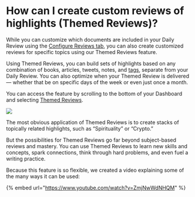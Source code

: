 # How can I create custom reviews of highlights (Themed Reviews)?

While you can customize which documents are included in your Daily Review using the [Configure Reviews tab](https://readwise.io/configure), you can also create customized reviews for specific topics using our Themed Reviews feature.

Using Themed Reviews, you can build sets of highlights based on any combination of books, articles, tweets, notes, and [tags](https://blog.readwise.io/tag-your-highlights-while-you-read/), separate from your Daily Review. You can also optimize when your Themed Review is delivered — whether that be on specific days of the week or even just once a month.&#x20;

You can access the feature by scrolling to the bottom of your Dashboard and selecting [Themed Reviews](https://readwise.io/themed\_reviews).

![](https://d33v4339jhl8k0.cloudfront.net/docs/assets/5eb8cc86042863474d1a75fd/images/612d7ab42b380503dfdec899/file-a9qrrhF8C2.gif)

The most obvious application of Themed Reviews is to create stacks of topically related highlights, such as “Spirituality” or “Crypto.”&#x20;

But the possibilities for Themed Reviews go far beyond subject-based reviews and mastery. You can use Themed Reviews to learn new skills and concepts, spark connections, think through hard problems, and even fuel a writing practice.&#x20;

Because this feature is so flexible, we created a video explaining some of the many ways it can be used:&#x20;

{% embed url="https://www.youtube.com/watch?v=ZmjNwWdNHQM" %}
